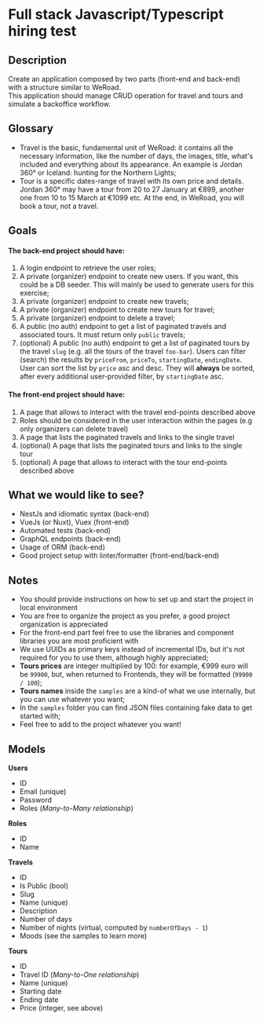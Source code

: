 # Full stack Javascript/Typescript hiring test

## Description

Create an application composed by two parts (front-end and back-end) with a structure similar to WeRoad.  
This application should manage CRUD operation for travel and tours and simulate a backoffice workflow.

## Glossary

- Travel is the basic, fundamental unit of WeRoad: it contains all the necessary information, like the number of days, the images, title, what's included and everything about its appearance. An example is Jordan 360° or Iceland: hunting for the Northern Lights;
- Tour is a specific dates-range of travel with its own price and details. Jordan 360° may have a tour from 20 to 27 January at €899, another one from 10 to 15 March at €1099 etc. At the end, in WeRoad, you will book a tour, not a travel.

## Goals

#### The back-end project should have:

1. A login endpoint to retrieve the user roles;
2. A private (organizer) endpoint to create new users. If you want, this could be a DB seeder. This will mainly be used to generate users for this exercise;
3. A private (organizer) endpoint to create new travels;
4. A private (organizer) endpoint to create new tours for travel;
5. A private (organizer) endpoint to delete a travel;
6. A public (no auth) endpoint to get a list of paginated travels and associated tours. It must return only `public` travels;
7. (optional) A public (no auth) endpoint to get a list of paginated tours by the travel `slug` (e.g. all the tours of the travel `foo-bar`). Users can filter (search) the results by `priceFrom`, `priceTo`, `startingDate`, `endingDate`. User can sort the list by `price` asc and desc. They will **always** be sorted, after every additional user-provided filter, by `startingDate` asc.

#### The front-end project should have:

1. A page that allows to interact with the travel end-points described above
2. Roles should be considered in the user interaction within the pages (e.g only organizers can delete travel)
3. A page that lists the paginated travels and links to the single travel
4. (optional) A page that lists the paginated tours and links to the single tour
5. (optional) A page that allows to interact with the tour end-points described above

## What we would like to see?

- NestJs and idiomatic syntax (back-end)
- VueJs (or Nuxt), Vuex (front-end)
- Automated tests (back-end)
- GraphQL endpoints (back-end)
- Usage of ORM (back-end)
- Good project setup with linter/formatter (front-end/back-end)

## Notes

- You should provide instructions on how to set up and start the project in local environment
- You are free to organize the project as you prefer, a good project organization is appreciated
- For the front-end part feel free to use the libraries and component libraries you are most proficient with
- We use UUIDs as primary keys instead of incremental IDs, but it's not required for you to use them, although highly appreciated;
- **Tours prices** are integer multiplied by 100: for example, €999 euro will be `99900`, but, when returned to Frontends, they will be formatted (`99900 / 100`);
- **Tours names** inside the `samples` are a kind-of what we use internally, but you can use whatever you want;
- In the `samples` folder you can find JSON files containing fake data to get started with;
- Feel free to add to the project whatever you want!

## Models

**Users**

- ID
- Email (unique)
- Password
- Roles (_Many-to-Many relationship_)

**Roles**

- ID
- Name

**Travels**

- ID
- Is Public (bool)
- Slug
- Name (unique)
- Description
- Number of days
- Number of nights (virtual, computed by `numberOfDays - 1`)
- Moods (see the samples to learn more)

**Tours**

- ID
- Travel ID (_Many-to-One relationship_)
- Name (unique)
- Starting date
- Ending date
- Price (integer, see above)
